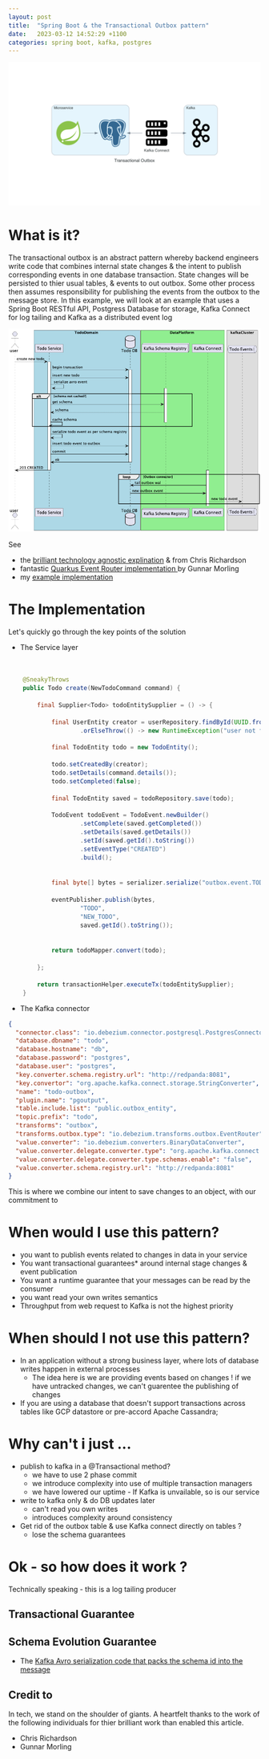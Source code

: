 ```yaml
---
layout: post
title:  "Spring Boot & the Transactional Outbox pattern"
date:   2023-03-12 14:52:29 +1100
categories: spring boot, kafka, postgres
---
```


![Diagram](/assets/transactional_outbox.png)


# What is it?

The transactional outbox is an abstract pattern whereby backend engineers write code that combines internal state changes & the intent to publish corresponding events in one database transaction. State changes will be persisted to thier usual tables, & events to out outbox. Some other process then assumes responsibility for publishing the events from the outbox to the message store. In this example, we will look at an example that uses a Spring Boot RESTful API, Postgress Database for storage, Kafka Connect for log tailing and Kafka as a distributed event log



![Sequence](/assets/outbox_sequence.png)




See 
- the [brilliant technology agnostic explination](https://microservices.io/patterns/data/transactional-outbox.html)  & from Chris Richardson 
- fantastic [Quarkus Event Router implementation ](https://debezium.io/documentation/reference/stable/integrations/outbox.html) by Gunnar Morling
- my [example implementation](https://github.com/petebids/todo-tx-outbox)


# The Implementation 
 
Let's quickly go through the key points of the solution 
- The Service layer

```java


    @SneakyThrows
    public Todo create(NewTodoCommand command) {

        final Supplier<Todo> todoEntitySupplier = () -> {

            final UserEntity creator = userRepository.findById(UUID.fromString(command.creator()))
                    .orElseThrow(() -> new RuntimeException("user not found"));

            final TodoEntity todo = new TodoEntity();

            todo.setCreatedBy(creator);
            todo.setDetails(command.details());
            todo.setCompleted(false);

            final TodoEntity saved = todoRepository.save(todo);

            TodoEvent todoEvent = TodoEvent.newBuilder()
                    .setComplete(saved.getCompleted())
                    .setDetails(saved.getDetails())
                    .setId(saved.getId().toString())
                    .setEventType("CREATED")
                    .build();


            final byte[] bytes = serializer.serialize("outbox.event.TODO", todoEvent);

            eventPublisher.publish(bytes,
                    "TODO",
                    "NEW_TODO",
                    saved.getId().toString());


            return todoMapper.convert(todo);

        };

        return transactionHelper.executeTx(todoEntitySupplier);
    }
```


- The Kafka connector
```json
{
  "connector.class": "io.debezium.connector.postgresql.PostgresConnector",
  "database.dbname": "todo",
  "database.hostname": "db",
  "database.password": "postgres",
  "database.user": "postgres",
  "key.converter.schema.registry.url": "http://redpanda:8081",
  "key.convertor": "org.apache.kafka.connect.storage.StringConverter",
  "name": "todo-outbox",
  "plugin.name": "pgoutput",
  "table.include.list": "public.outbox_entity",
  "topic.prefix": "todo",
  "transforms": "outbox",
  "transforms.outbox.type": "io.debezium.transforms.outbox.EventRouter",
  "value.converter": "io.debezium.converters.BinaryDataConverter",
  "value.converter.delegate.converter.type": "org.apache.kafka.connect.json.JsonConverter",
  "value.converter.delegate.converter.type.schemas.enable": "false",
  "value.converter.schema.registry.url": "http://redpanda:8081"
}
```


 This is where we combine our intent to save changes to an object, with our commitment to 



# When would I use this pattern?
- you want to publish events related to changes in data in your service
- You want transactional guarantees* around internal stage changes & event publication
- You want a runtime guarantee that your messages can be read by the consumer
- you want read your own writes semantics
- Throughput from web request to Kafka is not the highest priority





# When should I not use this pattern? 

- In an application without a strong business layer, where lots of database writes happen in external processes
  - The idea here is we are providing events based on changes ! if we have untracked changes, we can't guarentee the publishing of changes
- If you are using a database that doesn't support transactions across tables like GCP datastore or pre-accord Apache Cassandra; 



# Why can't i just ... 

- publish to kafka in a @Transactional method?
  - we have to use 2 phase commit
  - we introduce complexity into use of multiple transaction managers
  - we have lowered our uptime - If Kafka is unvailable, so is our service
- write to kafka only & do DB updates later
  - can't read you own writes
  - introduces complexity around consistency 
- Get rid of the outbox table & use Kafka connect directly on tables ? 
  - lose the schema guarantees






# Ok - so how does it work ?

Technically speaking - this is a log tailing producer



## Transactional Guarantee
  

  
  
## Schema Evolution Guarantee

- The [Kafka Avro serialization code that packs the schema id into the message](https://github.com/confluentinc/schema-registry/blob/75f323987274afc8844f47012bd83285e873414c/avro-serializer/src/main/java/io/confluent/kafka/serializers/AbstractKafkaAvroSerializer.java#L133)



## Credit to

In tech, we stand on the shoulder of giants. A heartfelt thanks to the work of the following individuals for thier brilliant work than enabled this article.

 - Chris Richardson
 - Gunnar Morling

